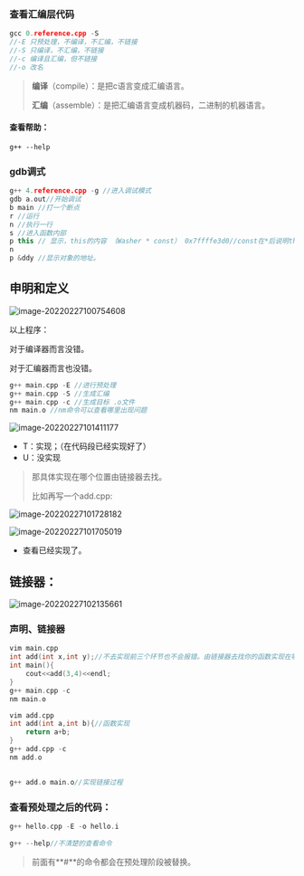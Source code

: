 ### 查看汇编层代码

```c
gcc 0.reference.cpp -S
//-E 只预处理，不编译，不汇编，不链接    
//-S 只编译，不汇编，不链接
//-c 编译且汇编，但不链接
//-o 改名
```

> **编译**（compile）：是把c语言变成汇编语言。
>
> **汇编**（assemble）：是把汇编语言变成机器码，二进制的机器语言。

#### 查看帮助：

```
g++ --help
```



### gdb调式

```c++
g++ 4.reference.cpp -g //进入调试模式
gdb a.out//开始调试
b main //打一个断点
r //运行
n //执行一行
s //进入函数内部
p this // 显示，this的内容 （Washer * const） 0x7ffffe3d0//const在*后说明this不能改变指向
n
p &ddy //显示对象的地址。
```



## 申明和定义

![image-20220227100754608](C:\Users\adam\AppData\Roaming\Typora\typora-user-images\image-20220227100754608.png)

以上程序：

对于编译器而言没错。

对于汇编器而言也没错。

```c++
g++ main.cpp -E //进行预处理
g++ main.cpp -S //生成汇编
g++ main.cpp -c //生成目标 .o文件
nm main.o //nm命令可以查看哪里出现问题
```

![image-20220227101411177](C:\Users\adam\AppData\Roaming\Typora\typora-user-images\image-20220227101411177.png)

- T：实现；（在代码段已经实现好了）
- U：没实现

> 那具体实现在哪个位置由链接器去找。
>
> 比如再写一个add.cpp:

![image-20220227101728182](C:\Users\adam\AppData\Roaming\Typora\typora-user-images\image-20220227101728182.png)

![image-20220227101705019](C:\Users\adam\AppData\Roaming\Typora\typora-user-images\image-20220227101705019.png)

- 查看已经实现了。

## 链接器：

![image-20220227102135661](C:\Users\adam\AppData\Roaming\Typora\typora-user-images\image-20220227102135661.png)



### 声明、链接器

```c++
vim main.cpp
int add(int x,int y);//不去实现前三个环节也不会报错。由链接器去找你的函数实现在哪里。
int main(){
	cout<<add(3,4)<<endl;
}
g++ main.cpp -c
nm main.o

vim add.cpp
int add(int a,int b){//函数实现
    return a+b;
}
g++ add.cpp -c
nm add.o

    
g++ add.o main.o//实现链接过程
```







### 查看预处理之后的代码：

```c
g++ hello.cpp -E -o hello.i
    
g++ --help//不清楚的查看命令
```

> 前面有**#**的命令都会在预处理阶段被替换。


